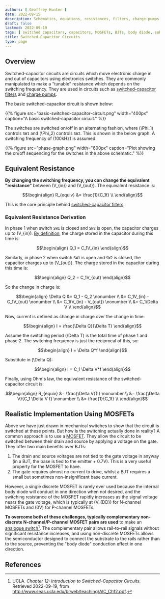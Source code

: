 ```yaml
---
authors: [ Geoffrey Hunter ]
date: 2022-09-15
description: Schematics, equations, resistances, filters, charge-pumps and more info on switched-capacitor circuits.
draft: false
lastmod: 2022-09-19
tags: [ switched capacitors, capacitors, MOSFETs, BJTs, body diode, substrate, analogue switch, filters ]
title: Switched-Capacitor Circuits
type: page
---
```


## Overview

Switched-capacitor circuits are circuits which move electronic charge in and out of capacitors using electronics switches. They are commonly manipulated to make a "tunable" resistance which depends on the switching frequency. They are used in circuits such as [switched-capacitor filters](/electronics/components/switched-capacitor-filters/) and  [charge pumps](/electronics/components/power-regulators/charge-pumps/).

The basic switched-capacitor circuit is shown below:

{{% figure src="basic-switched-capacitor-circuit.png" width="400px" caption="A basic switched-capacitor circuit." %}}

The switches are switched on/off in an alternating fashion, where \(\Phi_1\) controls `SW1` and \(\Phi_2\) controls `SW2`. This is shown in the below graph. A switching frequency of \(100kHz\) is assumed.

{{% figure src="phase-graph.png" width="600px" caption="Plot showing the on/off sequencing for the switches in the above schematic." %}}

## Equivalent Resistance

**By changing the switching frequency, you can change the equivalent "resistance"** between \(V_{in}\) and \(V_{out}\). The equivalent resistance is:

$$\begin{align}
R_{equiv} &= \frac{1}{C_1f} \\
\end{align}$$

This is the core principle behind [switched-capacitor filters](/electronics/components/switched-capacitor-filters/).

### Equivalent Resistance Derivation

In phase 1 when switch `SW1` is closed and `SW2` is open, the capacitor charges up to \(V_{in}\). [By definition](/electronics/components/capacitors/#_charge), the charge stored in the capacitor during this time is:

$$\begin{align}
Q_1 = C_1V_{in}
\end{align}$$

Similarly, in phase 2 when switch `SW1` is open and `SW2` is closed, the capacitor charges up to \(V_{out}\). The charge stored in the capacitor during this time is:

$$\begin{align}
Q_2 = C_1V_{out}
\end{align}$$

So the change in charge is:

$$\begin{align}
\Delta Q &= Q_1 - Q_2 \nonumber \\
         &= C_1V_{in} - C_1V_{out} \nonumber \\
         &= C_1(V_{in} - V_{out}) \nonumber \\
         &= C_1\Delta V \\
\end{align}$$

Now, current is defined as change in charge over the change in time:

$$\begin{align}
I = \frac{\Delta Q}{\Delta T}
\end{align}$$

Assume the switching period \(\Delta T\) is the total time of phase 1 and phase 2. The switching frequency is just the reciprocal of this, so:

$$\begin{align}
I = \Delta Q*f
\end{align}$$

Substitute in \(\Delta Q\):

$$\begin{align}
I = C_1 \Delta V*f
\end{align}$$

Finally, using Ohm's law, the equivalent resistance of the switched-capacitor circuit is:

$$\begin{align}
R_{equiv} &= \frac{\Delta V}{I} \nonumber \\
          &= \frac{\Delta V}{C_1 \Delta V f} \nonumber \\
          &= \frac{1}{C_1f} \\
\end{align}$$

## Realistic Implementation Using MOSFETs

Above we have just drawn in mechanical switches to show that the circuit is switched at these points. But how is the switching actually done in reality? A common approach is to use a [MOSFET](/electronics/components/transistors/mosfets/). They allow the circuit to be switched between their drain and source by applying a voltage on the gate. They offer two main benefits over BJTs:

1. The drain and source voltages are not tied to the gate voltage in anyway (in a BJT, the base is tied to the emitter + 0.7V). This is a very useful property for the MOSFET to have.
1. The gate requires almost no current to drive, whilst a BJT requires a small but sometimes non-insignificant base current.

However, a single discrete MOSFET is rarely ever used because the internal body diode will conduct in one direction when not desired, and the switching resistance of the MOSFET rapidly increases as the signal voltage nears the gate voltage, which is typically at \(V_{DD}\) for N-channel MOSFETs and \(0V\) for P-channel MOSFETs.

**To overcome both of these challenges, typically complementary non-discrete N-channel/P-channel MOSFET pairs are used** to make an [analogue switch](/electronics/components/analogue-switches/)[^bib-ucla-ch12-intro-switched-cap-circuits]. The complementary pair allows rail-to-rail signals without significant resistance increases, and using non-discrete MOSFETs allows the semiconductor designed to connect the substrate to the rails rather than to the source, preventing the "body diode" conduction effect in one direction.


## References

[^bib-ucla-ch12-intro-switched-cap-circuits]: UCLA. _Chapter 12: Introduction to Switched-Capacitor Circuits_. Retrieved 2022-09-19, from http://www.seas.ucla.edu/brweb/teaching/AIC_Ch12.pdf.
